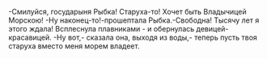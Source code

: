   -Смилуйся, государыня Рыбка! Старуха-то! Хочет быть Владычицей Морскою!
-Ну наконец-то!-прошептала Рыбка.-Свободна! Тысячу лет я этого ждала!
Всплеснула плавниками - и обернулась девицей-красавицей.
-Ну вот,- сказала она, выходя из воды,- теперь пусть твоя старуха вместо меня морем владеет.    